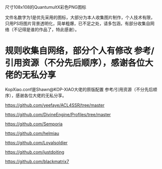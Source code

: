 尺寸108x108的QuantumultX彩色PNG图标

文件名数字为1是优先采用的图标，大部分为本人收集图片制作，个人技术有限，只用PS将图片背景透明化，简单粗爆，已不足之处，请多包涵，有部分收集自网络（不记得是谁的作品了，特此感谢）。
#  规则收集自网络，部分个人有修改 参考/引用资源（不分先后顺序），感谢各位大佬的无私分享
KopXiao.conf是Shawn@KOP-XIAO大佬的原版配置
参考/引用资源（不分先后顺序），感谢各位大佬的无私分享。

https://github.com/yeefaye/ACL4SSR/tree/master

https://github.com/DivineEngine/Profiles/tree/master

https://github.com/Semporia

https://github.com/helmiau

https://github.com/Loyalsoldier

https://github.com/justdoiting

https://github.com/blackmatrix7
